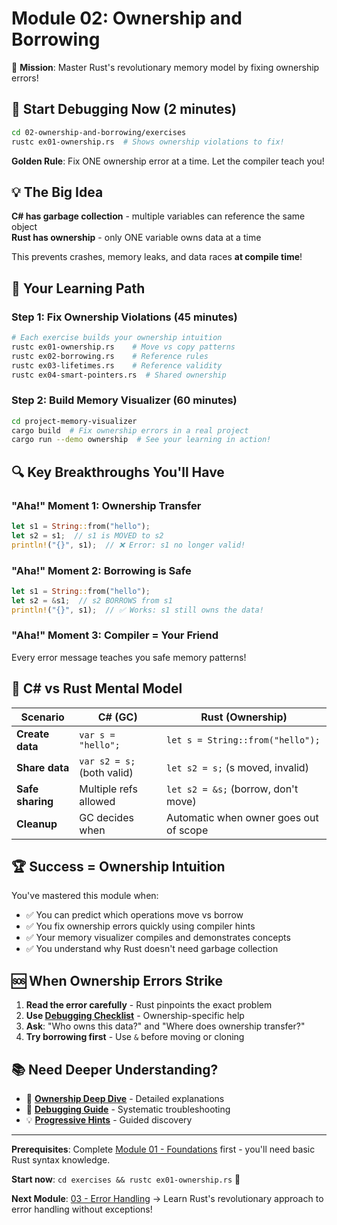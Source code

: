 # Module 02: Ownership and Borrowing

🎯 **Mission**: Master Rust's revolutionary memory model by fixing ownership errors!

## 🚀 Start Debugging Now (2 minutes)

```bash
cd 02-ownership-and-borrowing/exercises
rustc ex01-ownership.rs  # Shows ownership violations to fix!
```

**Golden Rule**: Fix ONE ownership error at a time. Let the compiler teach you!

## 💡 The Big Idea

**C# has garbage collection** - multiple variables can reference the same object  
**Rust has ownership** - only ONE variable owns data at a time

This prevents crashes, memory leaks, and data races **at compile time**!

## 🔧 Your Learning Path

### **Step 1: Fix Ownership Violations** (45 minutes)
```bash
# Each exercise builds your ownership intuition
rustc ex01-ownership.rs    # Move vs copy patterns
rustc ex02-borrowing.rs    # Reference rules  
rustc ex03-lifetimes.rs    # Reference validity
rustc ex04-smart-pointers.rs  # Shared ownership
```

### **Step 2: Build Memory Visualizer** (60 minutes)
```bash
cd project-memory-visualizer
cargo build  # Fix ownership errors in a real project
cargo run --demo ownership  # See your learning in action!
```

## 🔍 Key Breakthroughs You'll Have

### **"Aha!" Moment 1: Ownership Transfer**
```rust
let s1 = String::from("hello");
let s2 = s1;  // s1 is MOVED to s2
println!("{}", s1);  // ❌ Error: s1 no longer valid!
```

### **"Aha!" Moment 2: Borrowing is Safe**
```rust
let s1 = String::from("hello");
let s2 = &s1;  // s2 BORROWS from s1  
println!("{}", s1);  // ✅ Works: s1 still owns the data!
```

### **"Aha!" Moment 3: Compiler = Your Friend**
Every error message teaches you safe memory patterns!

## 🔄 C# vs Rust Mental Model

| Scenario | C# (GC) | Rust (Ownership) |
|----------|---------|------------------|
| **Create data** | `var s = "hello";` | `let s = String::from("hello");` |
| **Share data** | `var s2 = s;` (both valid) | `let s2 = s;` (s moved, invalid) |
| **Safe sharing** | Multiple refs allowed | `let s2 = &s;` (borrow, don't move) |
| **Cleanup** | GC decides when | Automatic when owner goes out of scope |

## 🏆 Success = Ownership Intuition

You've mastered this module when:
- ✅ You can predict which operations move vs borrow
- ✅ You fix ownership errors quickly using compiler hints  
- ✅ Your memory visualizer compiles and demonstrates concepts
- ✅ You understand why Rust doesn't need garbage collection

## 🆘 When Ownership Errors Strike

1. **Read the error carefully** - Rust pinpoints the exact problem
2. **Use [Debugging Checklist](DEBUGGING_CHECKLIST.md)** - Ownership-specific help
3. **Ask**: "Who owns this data?" and "Where does ownership transfer?"
4. **Try borrowing first** - Use `&` before moving or cloning

## 📚 Need Deeper Understanding?

- 📖 **[Ownership Deep Dive](reference/)** - Detailed explanations
- 🔧 **[Debugging Guide](DEBUGGING_CHECKLIST.md)** - Systematic troubleshooting
- 💡 **[Progressive Hints](exercises/hints/)** - Guided discovery

---

**Prerequisites**: Complete [Module 01 - Foundations](../01-foundations/README.md) first - you'll need basic Rust syntax knowledge.

**Start now**: `cd exercises && rustc ex01-ownership.rs` 🦀

**Next Module**: [03 - Error Handling](../03-error-handling/README.md) → Learn Rust's revolutionary approach to error handling without exceptions!
